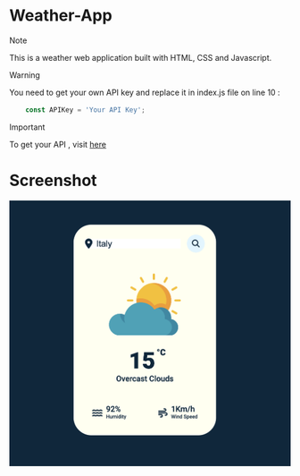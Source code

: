 # Weather-App

> [!NOTE]
> This is a weather web application built with HTML, CSS and Javascript.



> [!WARNING]
> You need to get your own API key and replace it in index.js file on line 10 :


```javascript
    const APIKey = 'Your API Key';
```

> [!IMPORTANT]
> To get your API , visit [here](https://openweathermap.org/api)

# Screenshot

![Screenshot](scrn.png)
